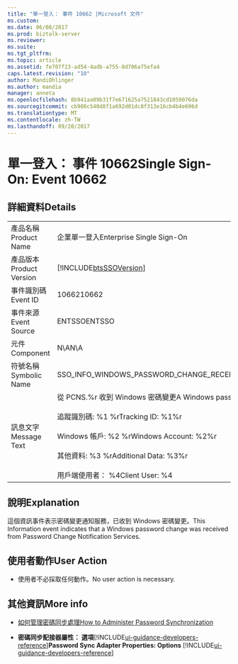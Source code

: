 ```yaml
---
title: "單一登入： 事件 10662 |Microsoft 文件"
ms.custom: 
ms.date: 06/08/2017
ms.prod: biztalk-server
ms.reviewer: 
ms.suite: 
ms.tgt_pltfrm: 
ms.topic: article
ms.assetid: fe707f23-ad54-4adb-a755-8d706a75efa4
caps.latest.revision: "10"
author: MandiOhlinger
ms.author: mandia
manager: anneta
ms.openlocfilehash: 8b941aa09b31f7e671625a7521843cd1059076da
ms.sourcegitcommit: cb908c540d8f1a692d01dc8f313e16cb4b4e696d
ms.translationtype: MT
ms.contentlocale: zh-TW
ms.lasthandoff: 09/20/2017
---
```

# <a name="single-sign-on-event-10662"></a><span data-ttu-id="2208d-102">單一登入： 事件 10662</span><span class="sxs-lookup"><span data-stu-id="2208d-102">Single Sign-On: Event 10662</span></span>
## <a name="details"></a><span data-ttu-id="2208d-103">詳細資料</span><span class="sxs-lookup"><span data-stu-id="2208d-103">Details</span></span>  
  
|||  
|-|-|  
|<span data-ttu-id="2208d-104">產品名稱</span><span class="sxs-lookup"><span data-stu-id="2208d-104">Product Name</span></span>|<span data-ttu-id="2208d-105">企業單一登入</span><span class="sxs-lookup"><span data-stu-id="2208d-105">Enterprise Single Sign-On</span></span>|  
|<span data-ttu-id="2208d-106">產品版本</span><span class="sxs-lookup"><span data-stu-id="2208d-106">Product Version</span></span>|[!INCLUDE[btsSSOVersion](../includes/btsssoversion-md.md)]|  
|<span data-ttu-id="2208d-107">事件識別碼</span><span class="sxs-lookup"><span data-stu-id="2208d-107">Event ID</span></span>|<span data-ttu-id="2208d-108">10662</span><span class="sxs-lookup"><span data-stu-id="2208d-108">10662</span></span>|  
|<span data-ttu-id="2208d-109">事件來源</span><span class="sxs-lookup"><span data-stu-id="2208d-109">Event Source</span></span>|<span data-ttu-id="2208d-110">ENTSSO</span><span class="sxs-lookup"><span data-stu-id="2208d-110">ENTSSO</span></span>|  
|<span data-ttu-id="2208d-111">元件</span><span class="sxs-lookup"><span data-stu-id="2208d-111">Component</span></span>|<span data-ttu-id="2208d-112">N\A</span><span class="sxs-lookup"><span data-stu-id="2208d-112">N\A</span></span>|  
|<span data-ttu-id="2208d-113">符號名稱</span><span class="sxs-lookup"><span data-stu-id="2208d-113">Symbolic Name</span></span>|<span data-ttu-id="2208d-114">SSO_INFO_WINDOWS_PASSWORD_CHANGE_RECEIVED</span><span class="sxs-lookup"><span data-stu-id="2208d-114">SSO_INFO_WINDOWS_PASSWORD_CHANGE_RECEIVED</span></span>|  
|<span data-ttu-id="2208d-115">訊息文字</span><span class="sxs-lookup"><span data-stu-id="2208d-115">Message Text</span></span>|<span data-ttu-id="2208d-116">從 PCNS.%r 收到 Windows 密碼變更</span><span class="sxs-lookup"><span data-stu-id="2208d-116">A Windows password change was received from PCNS.%r</span></span><br /><br /> <span data-ttu-id="2208d-117">追蹤識別碼: %1 %r</span><span class="sxs-lookup"><span data-stu-id="2208d-117">Tracking ID: %1%r</span></span><br /><br /> <span data-ttu-id="2208d-118">Windows 帳戶: %2 %r</span><span class="sxs-lookup"><span data-stu-id="2208d-118">Windows Account: %2%r</span></span><br /><br /> <span data-ttu-id="2208d-119">其他資料: %3 %r</span><span class="sxs-lookup"><span data-stu-id="2208d-119">Additional Data: %3%r</span></span><br /><br /> <span data-ttu-id="2208d-120">用戶端使用者： %4</span><span class="sxs-lookup"><span data-stu-id="2208d-120">Client User: %4</span></span>|  
  
## <a name="explanation"></a><span data-ttu-id="2208d-121">說明</span><span class="sxs-lookup"><span data-stu-id="2208d-121">Explanation</span></span>  
 <span data-ttu-id="2208d-122">這個資訊事件表示密碼變更通知服務，已收到 Windows 密碼變更。</span><span class="sxs-lookup"><span data-stu-id="2208d-122">This Information event indicates that a Windows password change was received from Password Change Notification Services.</span></span>  
  
## <a name="user-action"></a><span data-ttu-id="2208d-123">使用者動作</span><span class="sxs-lookup"><span data-stu-id="2208d-123">User Action</span></span>  
  
-   <span data-ttu-id="2208d-124">使用者不必採取任何動作。</span><span class="sxs-lookup"><span data-stu-id="2208d-124">No user action is necessary.</span></span>  
  
## <a name="more-info"></a><span data-ttu-id="2208d-125">其他資訊</span><span class="sxs-lookup"><span data-stu-id="2208d-125">More info</span></span>
  
-   [<span data-ttu-id="2208d-126">如何管理密碼同步處理</span><span class="sxs-lookup"><span data-stu-id="2208d-126">How to Administer Password Synchronization</span></span>](../core/how-to-administer-password-synchronization.md)  
  
-   <span data-ttu-id="2208d-127">**密碼同步配接器屬性： 選項**[!INCLUDE[ui-guidance-developers-reference](../includes/ui-guidance-developers-reference.md)]</span><span class="sxs-lookup"><span data-stu-id="2208d-127">**Password Sync Adapter Properties: Options** [!INCLUDE[ui-guidance-developers-reference](../includes/ui-guidance-developers-reference.md)]</span></span>
